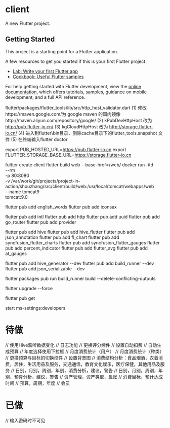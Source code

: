 <!--
 * @Author: gui-qi
 * @Date: 2022-10-29 03:31:37
 * @LastEditors: gui-qi
 * @LastEditTime: 2022-12-01 10:01:07
 * @Description: 
 * 
 * Copyright (c) 2022, All Rights Reserved. 
-->
# client

A new Flutter project.

## Getting Started

This project is a starting point for a Flutter application.

A few resources to get you started if this is your first Flutter project:

- [Lab: Write your first Flutter app](https://docs.flutter.dev/get-started/codelab)
- [Cookbook: Useful Flutter samples](https://docs.flutter.dev/cookbook)

For help getting started with Flutter development, view the
[online documentation](https://docs.flutter.dev/), which offers tutorials,
samples, guidance on mobile development, and a full API reference.


flutter/packages/flutter_tools/lib/src/http_host_validator.dart
(1) 修改https://maven.google.com/为 google maven 的国内镜像http://maven.aliyun.com/repository/google/
(2) kPubDevHttpHost 改为 http://pub.flutter-io.cn/
(3) kgCloudHttpHost 改为 http://storage.flutter-io.cn/
(4) 进入到flutter\bin目录，删除cache目录下的flutter_tools.snapshot 文件
(5) 在终端输入flutter doctor

export PUB_HOSTED_URL=https://pub.flutter-io.cn
export FLUTTER_STORAGE_BASE_URL=https://storage.flutter-io.cn

fultter create client
flutter build web --base-href=/web/
docker run -itd \
     --rm \
     -p 80:8080 \
     -v /var/work/git/projects/project-in-action/shouzhang/src/client/build/web:/usr/local/tomcat/webapps/web \
     --name tomcat9 \
     tomcat:9.0

flutter pub add english_words
flutter pub add iconsax

flutter pub add intl
flutter pub add http
flutter pub add uuid
flutter pub add go_router
flutter pub add provider

flutter pub add hive
flutter pub add hive_flutter
flutter pub add json_annotation
flutter pub add fl_chart
flutter pub add syncfusion_flutter_charts
flutter pub add syncfusion_flutter_gauges
flutter pub add percent_indicator
flutter pub add flutter_svg
flutter pub add at_gauges

flutter pub add hive_generator --dev
flutter pub add build_runner --dev
flutter pub add json_serializable --dev

flutter packages pub run build_runner build --delete-conflicting-outputs

flutter upgrade --force

flutter pub get

start ms-settings:developers

# 待做
// 使用Hive监听数据变化
// 日志功能
// 更换评分控件
// 设置自动扣费
// 自动生成预算
// 年度选择使用下拉框
// 月度消费统计（用户）
// 月度消费统计（种类）
// 更换预算与目标的切换控件
// 设置背景图
// 消费结构分析：食品烟酒，衣着消费，居住，生活用品及服务，交通通信，教育文化娱乐，医疗保健，其他用品及服务
// 日别，月别，周别，年别，消费分析，建议，警告 
// 日别，月别，周别，年别，预算分析，建议，警告
// 资产管理，资产类型，盘账
// 消费目标，预计达成时间
// 预算，周期，年度
// 会员

# 已做
// 输入密码时不可见